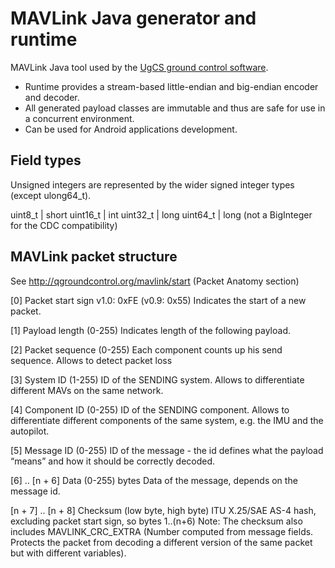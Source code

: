 # MAVLink Java generator and runtime

MAVLink Java tool used by the [UgCS ground control software](https://www.ugcs.com).

* Runtime provides a stream-based little-endian and big-endian encoder and decoder.
* All generated payload classes are immutable and thus are safe for use in a concurrent environment.
* Can be used for Android applications development.

## Field types

Unsigned integers are represented by the wider signed integer types (except ulong64_t).

uint8_t  | short
uint16_t | int
uint32_t | long
uint64_t | long (not a BigInteger for the CDC compatibility)

## MAVLink packet structure

See http://qgroundcontrol.org/mavlink/start (Packet Anatomy section)

[0]
Packet start sign
v1.0: 0xFE (v0.9: 0x55)
Indicates the start of a new packet.

[1]
Payload length (0-255)
Indicates length of the following payload.

[2]
Packet sequence (0-255)
Each component counts up his send sequence. Allows to detect packet loss

[3]
System ID (1-255)
ID of the SENDING system. Allows to differentiate different MAVs on the same network.

[4]
Component ID (0-255)
ID of the SENDING component. Allows to differentiate different components of the same system, e.g. the IMU and the autopilot.

[5]
Message ID (0-255)
ID of the message - the id defines what the payload “means” and how it should be correctly decoded.

[6] .. [n + 6]
Data (0-255) bytes
Data of the message, depends on the message id.

[n + 7] .. [n + 8]
Checksum (low byte, high byte)
ITU X.25/SAE AS-4 hash, excluding packet start sign, so bytes 1..(n+6) 
Note: The checksum also includes MAVLINK_CRC_EXTRA (Number computed from message fields. 
Protects the packet from decoding a different version of the same packet but with different variables).
